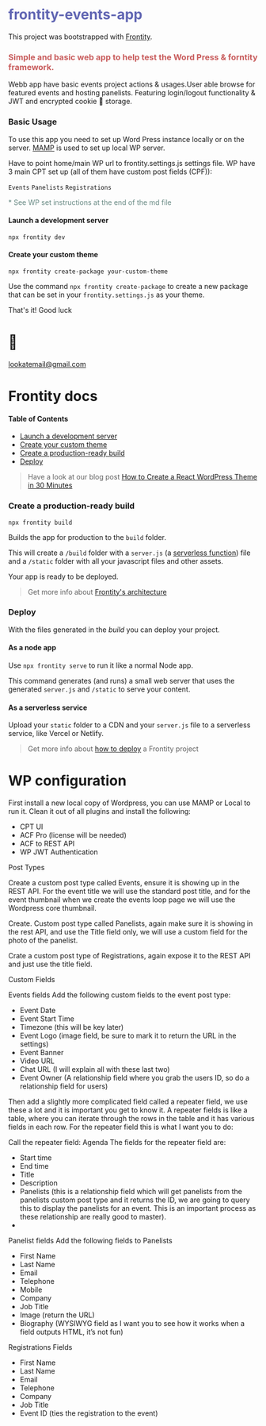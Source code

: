 # <span style="color:#6166B3">frontity-events-app</spam>

This project was bootstrapped with [Frontity](https://frontity.org/).

### <span style="color:#C85C5C">Simple and basic web app to help test the Word Press & forntity framework.</span>

Webb app have basic events project actions & usages.User able browse for featured events and hosting panelists.
Featuring login/logout functionality & JWT and encrypted cookie 🍪 storage.

### Basic Usage

To use this app you need to set up Word Press instance locally or on the server. [MAMP](https://www.mamp.info/) is used to set up local WP server.

Have to point home/main WP url to frontity.settings.js settings file. 
WP have 3 main CPT set up (all of them have custom post fields (CPF)): 
    
  `Events` `Panelists` `Registrations`

<span style="color:#678983">* See WP set instructions at the end of the md file </span>

#### Launch a development server

```
npx frontity dev
```

#### Create your custom theme

```
npx frontity create-package your-custom-theme
```

Use the command `npx frontity create-package` to create a new package that can be set in your `frontity.settings.js` as your theme.

That's it! Good luck

# 👹

lookatemail@gmail.com


# Frontity docs

#### Table of Contents

- [Launch a development server](#launch-a-development-server)
- [Create your custom theme](#create-your-custom-theme)
- [Create a production-ready build](#create-a-production-ready-build)
- [Deploy](#deploy)



> Have a look at our blog post [How to Create a React WordPress Theme in 30 Minutes](https://frontity.org/blog/how-to-create-a-react-theme-in-30-minutes/)

### Create a production-ready build

```
npx frontity build
```

Builds the app for production to the `build` folder.

This will create a `/build` folder with a `server.js` (a [serverless function](https://vercel.com/docs/v2/serverless-functions/introduction)) file and a `/static` folder with all your javascript files and other assets.

Your app is ready to be deployed.

> Get more info about [Frontity's architecture](https://docs.frontity.org/architecture)

### Deploy

With the files generated in the _build_ you can deploy your project.

#### As a node app

Use `npx frontity serve` to run it like a normal Node app.

This command generates (and runs) a small web server that uses the generated `server.js` and `/static` to serve your content.

#### As a serverless service

Upload your `static` folder to a CDN and your `server.js` file to a serverless service, like Vercel or Netlify.

> Get more info about [how to deploy](https://docs.frontity.org/deployment) a Frontity project

# WP configuration

First install a new local copy of Wordpress, you can use MAMP or Local to run it.
Clean it out of all plugins and install the following: 
- CPT UI
- ACF Pro (license will be needed)
- ACF to REST API
- WP JWT Authentication 

Post Types

Create a custom post type called Events, ensure it is showing up in the REST API. For the event title we will use the standard post title, and for the event thumbnail when we create the events loop page we will use the Wordpress core thumbnail. 

Create. Custom post type called Panelists, again make sure it is showing in the rest API, and use the Title field only, we will use a custom field for the photo of the panelist. 

Crate a custom post type of Registrations, again expose it to the REST API and just use the title field. 


Custom Fields

Events fields
Add the following custom fields to the event post type: 
- Event Date
- Event Start Time
- Timezone (this will be key later)
- Event Logo (image field, be sure to mark it to return the URL in the settings)
- Event Banner
- Video URL
- Chat URL (I will explain all with these last two)
- Event Owner (A relationship field where you grab the users ID, so do a relationship field for users)

Then add a slightly more complicated field called a repeater field, we use these a lot and it is important you get to know it. A repeater fields is like a table, where you can iterate through the rows in the table and it has various fields in each row. For the repeater field this is what I want you to do: 

Call the repeater field: Agenda
The fields for the repeater field are: 
- Start time
- End time
- Title
- Description
- Panelists (this is a relationship field which will get panelists from the panelists custom post type and it returns the ID, we are going to query this to display the panelists for an event. This is an important process as these relationship are really good to master).
- 

Panelist fields
Add the following fields to Panelists

- First Name
- Last Name
- Email
- Telephone
- Mobile
- Company 
- Job Title
- Image (return the URL)
- Biography (WYSIWYG field as I want you to see how it works when a field outputs HTML, it’s not fun)

Registrations Fields
- First Name
- Last Name
- Email
- Telephone
- Company 
- Job Title
- Event ID (ties the registration to the event)